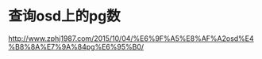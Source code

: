 # 查询osd上的pg数
http://www.zphj1987.com/2015/10/04/%E6%9F%A5%E8%AF%A2osd%E4%B8%8A%E7%9A%84pg%E6%95%B0/  
